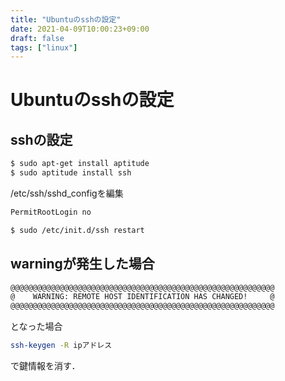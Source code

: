 ```yaml
---
title: "Ubuntuのsshの設定"
date: 2021-04-09T10:00:23+09:00
draft: false
tags: ["linux"] 
---
```

<!--more-->
# Ubuntuのsshの設定
## sshの設定
```bash
$ sudo apt-get install aptitude
$ sudo aptitude install ssh
```

/etc/ssh/sshd_configを編集
```bash
PermitRootLogin no
```
```bash
$ sudo /etc/init.d/ssh restart
```

## warningが発生した場合
```bash
@@@@@@@@@@@@@@@@@@@@@@@@@@@@@@@@@@@@@@@@@@@@@@@@@@@@@@@@@@@
@    WARNING: REMOTE HOST IDENTIFICATION HAS CHANGED!     @
@@@@@@@@@@@@@@@@@@@@@@@@@@@@@@@@@@@@@@@@@@@@@@@@@@@@@@@@@@@
```
となった場合
```bash
ssh-keygen -R ipアドレス
```
で鍵情報を消す．
